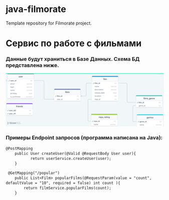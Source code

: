 # java-filmorate
Template repository for Filmorate project.

# Сервис по работе с фильмами #

### Данные будут храниться в Базе Данных. Схема БД представлена ниже. ###


![Схема БД](src/main/resources/drawSQL-export-2022-08-30_11_31.png)

### Примеры Endpoint запросов (программа написана на Java): ###

```  
@PostMapping
    public User createUser(@Valid @RequestBody User user){
           return userService.createUser(user);
    }
```

```  
 @GetMapping("/popular")
    public List<Film> popularFilms(@RequestParam(value = "count", defaultValue = "10", required = false) int count ){
        return filmService.popularFilms(count);
    }
```